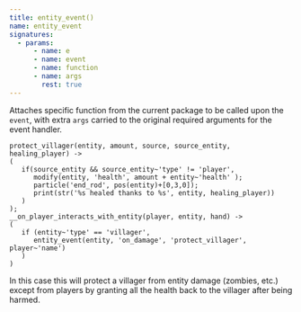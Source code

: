 ```yaml
---
title: entity_event()
name: entity_event
signatures:
  - params:
      - name: e
      - name: event
      - name: function
      - name: args
        rest: true
---
```


Attaches specific function from the current package to be called upon the
`event`, with extra `args` carried to the original required arguments for the
event handler.

```scarpet
protect_villager(entity, amount, source, source_entity, healing_player) ->
(
   if(source_entity && source_entity~'type' != 'player',
      modify(entity, 'health', amount + entity~'health' );
      particle('end_rod', pos(entity)+[0,3,0]);
      print(str('%s healed thanks to %s', entity, healing_player))
   )
);
__on_player_interacts_with_entity(player, entity, hand) ->
(
   if (entity~'type' == 'villager',
      entity_event(entity, 'on_damage', 'protect_villager', player~'name')
   )
)
```

In this case this will protect a villager from entity damage (zombies, etc.)
except from players by granting all the health back to the villager after being
harmed.
